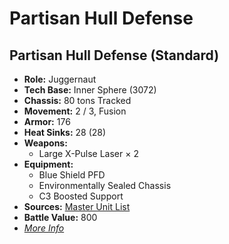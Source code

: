 # Partisan Hull Defense 

## Partisan Hull Defense (Standard) 

- **Role:** Juggernaut 
- **Tech Base:** Inner Sphere (3072) 
- **Chassis:** 80 tons Tracked 
- **Movement:** 2 / 3, Fusion 
- **Armor:** 176 
- **Heat Sinks:** 28 (28) 
- **Weapons:** 
  - Large X-Pulse Laser × 2 
- **Equipment:** 
  - Blue Shield PFD 
  - Environmentally Sealed Chassis 
  - C3 Boosted Support 
- **Sources:** [Master Unit List](http://masterunitlist.info/Unit/Details/2446/partisan-hull-defense-standard) 
- **Battle Value:** 800 
- [*More Info*](partisan_hull_defense/partisan_hull_defense_standard.md) 

